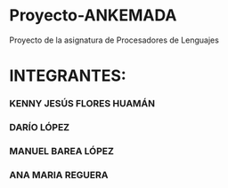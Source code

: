 # Proyecto-ANKEMADA
Proyecto de la asignatura de Procesadores de Lenguajes

# INTEGRANTES:

### KENNY JESÚS FLORES HUAMÁN
### DARÍO LÓPEZ
### MANUEL BAREA LÓPEZ
### ANA MARIA REGUERA 